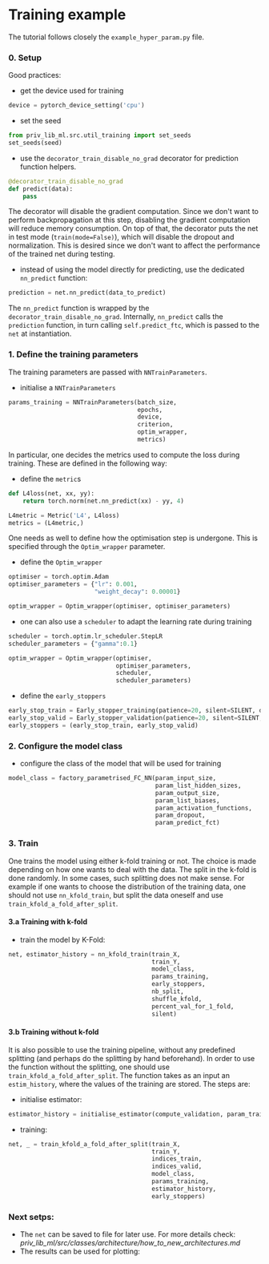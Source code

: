 # Training example
The tutorial follows closely the `example_hyper_param.py` file.
### 0. Setup

Good practices:

- get the device used for training

```python
device = pytorch_device_setting('cpu')
```

- set the seed
```python
from priv_lib_ml.src.util_training import set_seeds
set_seeds(seed)
```

- use the `decorator_train_disable_no_grad` decorator for prediction function helpers.
```python
@decorator_train_disable_no_grad
def predict(data):
    pass
```
The decorator will disable the gradient computation. Since we don't want to perform backpropagation
at this step, disabling the gradient computation will reduce memory consumption.
On top of that, the decorator puts the net in test mode (`train(mode=False)`), which will disable
the dropout and normalization. This is desired since we don't want to affect the performance of the 
trained net during testing.

- instead of using the model directly for predicting, use the dedicated `nn_predict` function:
```python
prediction = net.nn_predict(data_to_predict)
```
The `nn_predict` function is wrapped by the `decorator_train_disable_no_grad`. Internally, `nn_predict` 
calls the `prediction` function, in turn calling `self.predict_ftc`, which is passed to the `net` at instantiation.
 


### 1. Define the training parameters

The training parameters are passed with `NNTrainParameters`. 

- initialise a `NNTrainParameters`

```python
params_training = NNTrainParameters(batch_size,
                                    epochs,
                                    device,
                                    criterion,
                                    optim_wrapper,
                                    metrics)
```

In particular, one decides the metrics used to compute the loss during training.
These are defined in the following way:

- define the `metric`s
```python
def L4loss(net, xx, yy):
    return torch.norm(net.nn_predict(xx) - yy, 4)

L4metric = Metric('L4', L4loss)
metrics = (L4metric,)
```

One needs as well to define how the optimisation step is undergone.
This is specified through the `Optim_wrapper` parameter.

- define the `Optim_wrapper`
```python
optimiser = torch.optim.Adam
optimiser_parameters = {"lr": 0.001,
                        "weight_decay": 0.00001}

optim_wrapper = Optim_wrapper(optimiser, optimiser_parameters)
```

 - one can also use a `scheduler` to adapt the learning rate during training

```python
scheduler = torch.optim.lr_scheduler.StepLR
scheduler_parameters = {"gamma":0.1}

optim_wrapper = Optim_wrapper(optimiser,
                              optimiser_parameters,
                              scheduler,
                              scheduler_parameters)
```


- define the `early_stoppers`
```python
early_stop_train = Early_stopper_training(patience=20, silent=SILENT, delta=-int(1E-6))
early_stop_valid = Early_stopper_validation(patience=20, silent=SILENT, delta=-int(1E-6))
early_stoppers = (early_stop_train, early_stop_valid)
```

### 2. Configure the model class
- configure the class of the model that will be used for training
```python
model_class = factory_parametrised_FC_NN(param_input_size,
                                         param_list_hidden_sizes,
                                         param_output_size, 
                                         param_list_biases,
                                         param_activation_functions,
                                         param_dropout,
                                         param_predict_fct)
```

### 3. Train

One trains the model using either k-fold training or not. 
The choice is made depending on how one wants to deal with the data.
The split in the k-fold is done randomly. 
In some cases, such splitting does not make sense. 
For example if one wants to choose the distribution of the training data, 
one should not use `nn_kfold_train`, 
but split the data oneself and use `train_kfold_a_fold_after_split`.

#### 3.a Training with k-fold

- train the model by K-Fold:

```python
net, estimator_history = nn_kfold_train(train_X,
                                        train_Y,
                                        model_class,
                                        params_training,
                                        early_stoppers,
                                        nb_split,
                                        shuffle_kfold,
                                        percent_val_for_1_fold,
                                        silent)
```

#### 3.b Training without k-fold

It is also possible to use the training pipeline, without any predefined splitting (and perhaps do the splitting by hand beforehand).
In order to use the function without the splitting,  one should use `train_kfold_a_fold_after_split`. 
The function takes as an input an `estim_history`, where the values of the training are stored. The steps are:

- initialise estimator:
```python
estimator_history = initialise_estimator(compute_validation, param_train)
```

- training:
```python
net, _ = train_kfold_a_fold_after_split(train_X,
                                        train_Y,
                                        indices_train, 
                                        indices_valid,
                                        model_class,
                                        params_training,
                                        estimator_history,
                                        early_stoppers)
```

### Next setps:
- The `net` can be saved to file for later use. For more details check:
  *priv_lib_ml/src/classes/architecture/how_to_new_architectures.md*
- The results can be used for plotting: <link file for plotting>
